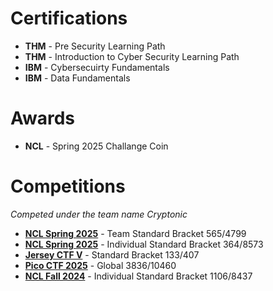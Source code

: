 # Certifications
- **THM** - Pre Security Learning Path
- **THM** - Introduction to Cyber Security Learning Path
- **IBM** - Cybersecuirty Fundamentals
- **IBM** - Data Fundamentals

# Awards
- **NCL** - Spring 2025 Challange Coin

# Competitions 
*Competed under the team name Cryptonic*
- [**NCL Spring 2025**](https://cyberskyline.com/report/4J2WBNNRY2Y0) - Team Standard Bracket 565/4799
- [**NCL Spring 2025**](https://cyberskyline.com/report/LTUXC2J2MQRT) - Individual Standard Bracket 364/8573
- [**Jersey CTF V**](https://ctf.jerseyctf.com/scoreboard) - Standard Bracket 133/407
- [**Pico CTF 2025**](https://play.picoctf.org/events/74/scoreboards) - Global 3836/10460
- [**NCL Fall 2024**](https://cyberskyline.com/report/9WJDWMDGX3NM) - Individual Standard Bracket 1106/8437
